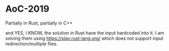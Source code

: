 # AoC-2019
Partially in Rust, partially in C++

and YES, I KNOW, the solution in Rust have the input hardcoded into it. I am solving them using https://play.rust-lang.org/ which does not support input redirection/multiple files.
